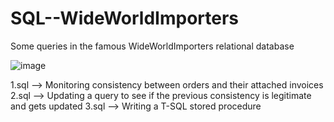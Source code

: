 # SQL--WideWorldImporters
Some queries in the famous WideWorldImporters relational database

![image](https://user-images.githubusercontent.com/44393451/113060561-1acfd880-91b1-11eb-8fd8-b876c0330c96.png)

1.sql --> Monitoring consistency between orders and their attached invoices
2.sql --> Updating a query to see if the previous consistency is legitimate and gets updated
3.sql --> Writing a T-SQL stored procedure
